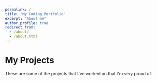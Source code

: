 ```yaml
---
permalink: /
title: "My Coding Portfolio"
excerpt: "About me"
author_profile: true
redirect_from: 
  - /about/
  - /about.html
---
```


My Projects
======
These are some of the projects that I've worked on that I'm very proud of.
